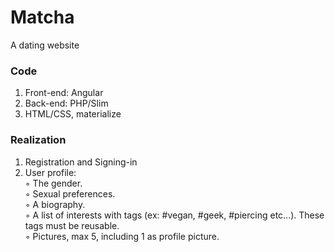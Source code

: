 # Matcha
A dating website
### Code
1. Front-end: Angular
2. Back-end: PHP/Slim
3. HTML/CSS, materialize
### Realization
1. Registration and Signing-in
2. User profile:</br>
  ◦ The gender.</br>
  ◦ Sexual preferences.</br>
  ◦ A biography.</br>
  ◦ A list of interests with tags (ex: #vegan, #geek, #piercing etc...). These tags must be reusable.</br>
  ◦ Pictures, max 5, including 1 as profile picture.</br>

